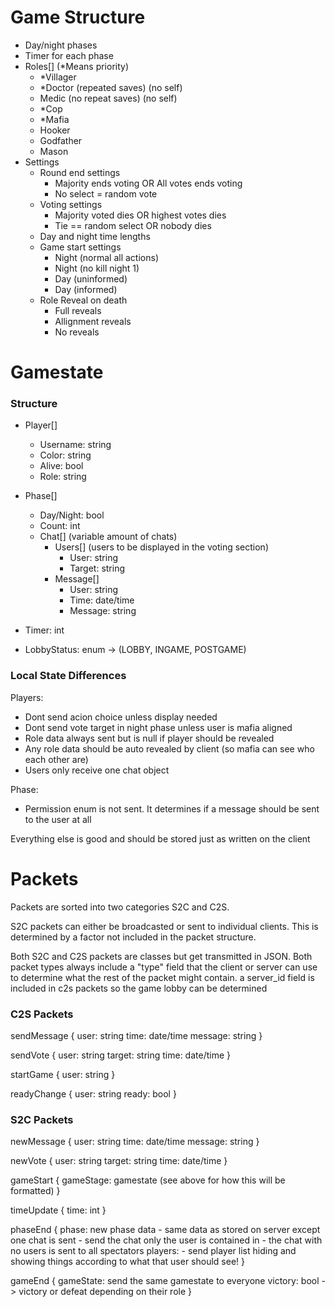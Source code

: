 # Game Structure

- Day/night phases
- Timer for each phase
- Roles[] (*Means priority)
    - *Villager
    - *Doctor (repeated saves) (no self)
    - Medic (no repeat saves) (no self)
    - *Cop
    - *Mafia
    - Hooker
    - Godfather
    - Mason
- Settings
    - Round end settings
        - Majority ends voting OR All votes ends voting
        - No select = random vote
    - Voting settings
        - Majority voted dies OR highest votes dies
        - Tie == random select OR nobody dies
    - Day and night time lengths
    - Game start settings
        - Night (normal all actions)
        - Night (no kill night 1)
        - Day (uninformed)
        - Day (informed)
    - Role Reveal on death
        - Full reveals
        - Allignment reveals
        - No reveals

# Gamestate

### Structure

- Player[]
    - Username: string
    - Color: string
    - Alive: bool
    - Role: string

- Phase[]
  - Day/Night: bool
  - Count: int
  - Chat[] (variable amount of chats)
    - Users[] (users to be displayed in the voting section)
      - User: string
      - Target: string
    - Message[]
      - User: string
      - Time: date/time
      - Message: string

- Timer: int

- LobbyStatus: enum -> (LOBBY, INGAME, POSTGAME)

### Local State Differences

Players:
- Dont send acion choice unless display needed
- Dont send vote target in night phase unless user is mafia aligned
- Role data always sent but is null if player should be revealed
- Any role data should be auto revealed by client (so mafia can see who each other are)
- Users only receive one chat object

Phase:
- Permission enum is not sent. It determines if a message should be sent to the user at all

Everything else is good and should be stored just as written on the client

# Packets

Packets are sorted into two categories S2C and C2S.

S2C packets can either be broadcasted or sent to individual clients. This is determined by a 
factor not included in the packet structure.

Both S2C and C2S packets are classes but get transmitted in JSON. Both packet types always include
a "type" field that the client or server can use to determine what the rest of the packet might contain.
a server_id field is included in c2s packets so the game lobby can be determined

### C2S Packets

sendMessage {
    user: string
    time: date/time
    message: string
}

sendVote {
    user: string
    target: string
    time: date/time
}

startGame {
    user: string
}

readyChange {
    user: string
    ready: bool
}

### S2C Packets

newMessage {
    user: string
    time: date/time
    message: string
}

newVote {
    user: string
    target: string
    time: date/time
}

gameStart {
    gameStage: gamestate (see above for how this will be formatted)
}

timeUpdate {
    time: int
}

phaseEnd {
    phase: new phase data
      - same data as stored on server except one chat is sent
      - send the chat only the user is contained in
      - the chat with no users is sent to all spectators
    players:
      - send player list hiding and showing things according to what that user should see!
}

gameEnd {
    gameState: send the same gamestate to everyone
    victory: bool -> victory or defeat depending on their role
}